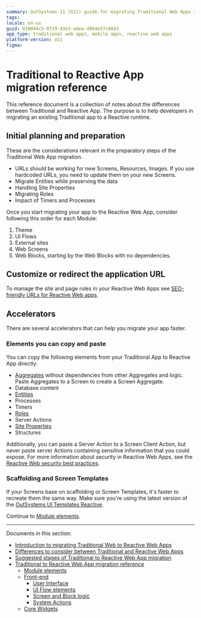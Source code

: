 ```yaml
---
summary: OutSystems 11 (O11) guide for migrating Traditional Web Apps to Reactive Web Apps, detailing preparation, URL management, and accelerators.
tags:
locale: en-us
guid: 010044c5-0729-43e3-adea-d864e57c8843
app_type: traditional web apps, mobile apps, reactive web apps
platform-version: o11
figma:
---
```


# Traditional to Reactive App migration reference

This reference document is a collection of notes about the differences between Traditional and Reactive App. The purpose is to help developers in migrating an existing Traditional app to a Reactive runtime.

## Initial planning and preparation

These are the considerations relevant in the preparatory steps of the Traditional Web App migration.

* URLs should be working for new Screens, Resources, Images. If you use hardcoded URLs, you need to update them on your new Screens. 
* Migrate Entities while preserving the data
* Handling Site Properties
* Migrating Roles
* Impact of Timers and Processes

Once you start migrating your app to the Reactive Web App, consider following this order for each Module:

1. Theme
2. UI Flows
3. External sites
4. Web Screens
5. Web Blocks, starting by the Web Blocks with no dependencies.

## Customize or redirect the application URL

To manage the site and page rules in your Reactive Web Apps see [SEO-friendly URLs for Reactive Web apps](https://success.outsystems.com/documentation/11/developing_an_application/search_engine_optimization_for_your_outsystems_apps/seo_for_outsystems_reactive_web_apps_vs_traditional_web_apps/seo_friendly_urls_for_reactive_web_apps/).

## Accelerators

There are several accelerators that can help you migrate your app faster.

### Elements you can copy and paste

You can copy the following elements from your Traditional App to Reactive App directly:

* [Aggregates](ref-frontend-screen-and-block.md#aggreg) without dependencies from other Aggregates and logic. Paste Aggregates to a Screen to create a Screen Aggregate.
* Database content
* [Entities](ref-module-elements.md#entity)
* Processes
* Timers
* [Roles](ref-module-elements.md#roles)
* Server Actions
* [Site Properties](ref-module-elements.md#site-property)
* Structures

Additionally, you can paste a Server Action to a Screen Client Action, but never paste server Actions containing sensitive information that you could expose. For more information about security in Reactive Web Apps, see the [Reactive Web security best practices](https://success.outsystems.com/Documentation/Best_Practices/Security/Reactive_web_security_best_practices).

  
### Scaffolding and Screen Templates

If your Screens base on scaffolding or Screen Templates, it's faster to recreate them the same way. Make sure you're using the latest version of the [OutSystems UI Templates Reactive](https://www.outsystems.com/forge/component-overview/6335/outsystems-ui-templates-reactive).

Continue to [Module elements](ref-module-elements.md).

---

Documents in this section:

* [Introduction to migrating Traditional Web to Reactive Web Apps](intro.md)
* [Differences to consider between Traditional and Reactive Web Apps](differences.md)
* [Suggested stages of Traditional to Reactive Web App migration](stages.md)
* [Traditional to Reactive Web App migration reference](reference.md)
	* [Module elements](ref-module-elements.md)
	* [Front-end](ref-frontend-intro.md)
	    * [User Interface](ref-frontend-ui.md)
	    * [UI Flow elements](ref-frontend-ui-flows.md)
	    * [Screen and Block logic](ref-frontend-screen-and-block.md)
	    * [System Actions](ref-system-actions.md)
	* [Core Widgets](ref-core-widgets.md)
